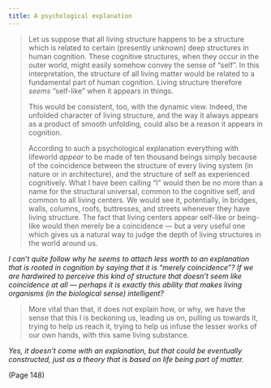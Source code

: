 ```yaml
---
title: A psychological explanation
---
```


> Let us suppose that all living structure happens to be a structure which is related to certain (presently unknown) deep structures in human cognition. These cognitive structures, when they occur in the outer world, might easily somehow convey the sense of “self”. In this interpretation, the structure of all living matter would be related to a fundamental part of human cognition. Living structure therefore *seems* “self-like” when it appears in things.
> 
> This would be consistent, too, with the dynamic view. Indeed, the unfolded character of living structure, and the way it always appears as a product of smooth unfolding, could also be a reason it appears in cognition.
> 
> According to such a psychological explanation everything with lifeworld *appear* to be made of ten thousand beings simply because of the coincidence between the structure of every living system (in nature or in architecture), and the structure of self as experienced cognitively. What I have been calling “I” would then be no more than a name for the structural universal, common to the cognitive self, and common to all living centers. We would see it, potentially, in bridges, walls, columns, roofs, buttresses, and streets whenever they have living structure. The fact that living centers appear self-like or being-like would then merely be a coincidence — but a very useful one which gives us a natural way to judge the depth of living structures in the world around us.

*I can’t quite follow why he seems to attach less worth to an explanation that is rooted in cognition by saying that it is “merely coincidence”? If we are hardwired to perceive this kind of structure that doesn’t seem like coincidence at all — perhaps it is exactly this ability that makes living organisms (in the biological sense) intelligent?*

> More vital than that, it does not explain how, or why, we have the sense that this I is beckoning us, leading us on, pulling us towards it, trying to help us reach it, trying to help us infuse the lesser works of our own hands, with this same living substance.

*Yes, it doesn’t come with an explanation, but that could be eventually constructed, just as a theory that is based on life being part of matter.*

(Page 148)